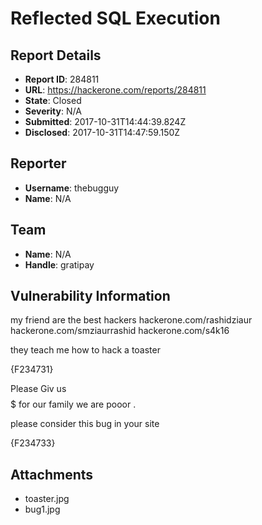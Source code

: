 # Reflected SQL Execution

## Report Details
- **Report ID**: 284811
- **URL**: https://hackerone.com/reports/284811
- **State**: Closed
- **Severity**: N/A
- **Submitted**: 2017-10-31T14:44:39.824Z
- **Disclosed**: 2017-10-31T14:47:59.150Z

## Reporter
- **Username**: thebugguy
- **Name**: N/A

## Team
- **Name**: N/A
- **Handle**: gratipay

## Vulnerability Information
my friend are the best hackers 
hackerone.com/rashidziaur
hackerone.com/smziaurrashid
hackerone.com/s4k16

they teach me how to hack a toaster

{F234731}

Please Giv us $$$$$ for our family we are pooor .

please consider this bug in your site


{F234733}


## Attachments
- toaster.jpg
- bug1.jpg

